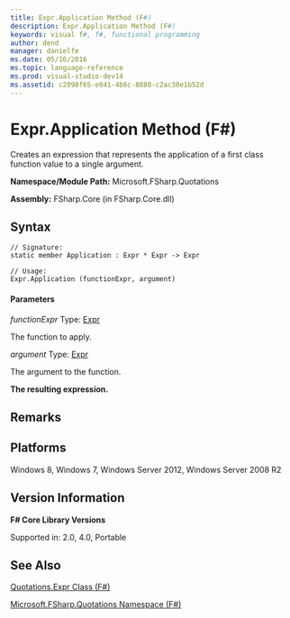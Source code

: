 ```yaml
---
title: Expr.Application Method (F#)
description: Expr.Application Method (F#)
keywords: visual f#, f#, functional programming
author: dend
manager: danielfe
ms.date: 05/16/2016
ms.topic: language-reference
ms.prod: visual-studio-dev14
ms.assetid: c2098f65-e041-4b6c-8880-c2ac30e1b52d 
---
```


# Expr.Application Method (F#)

Creates an expression that represents the application of a first class function value to a single argument.

**Namespace/Module Path:** Microsoft.FSharp.Quotations

**Assembly:** FSharp.Core (in FSharp.Core.dll)


## Syntax

```
// Signature:
static member Application : Expr * Expr -> Expr

// Usage:
Expr.Application (functionExpr, argument)
```

#### Parameters
*functionExpr*
Type: [Expr](https://msdn.microsoft.com/library/ed6a2caf-69d4-45c2-ab97-e9b3be9bce65)


The function to apply.


*argument*
Type: [Expr](https://msdn.microsoft.com/library/ed6a2caf-69d4-45c2-ab97-e9b3be9bce65)


The argument to the function.



**The resulting expression.**
## Remarks

## Platforms
Windows 8, Windows 7, Windows Server 2012, Windows Server 2008 R2


## Version Information
**F# Core Library Versions**

Supported in: 2.0, 4.0, Portable




## See Also
[Quotations.Expr Class &#40;F&#35;&#41;](Quotations.Expr-Class-%5BFSharp%5D.md)

[Microsoft.FSharp.Quotations Namespace &#40;F&#35;&#41;](Microsoft.FSharp.Quotations-Namespace-%5BFSharp%5D.md)

